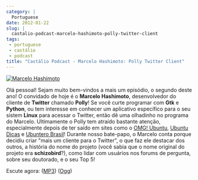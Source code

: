 ```yaml
---
category: |
  Portuguese
date: 2012-01-22
slug: |
  castalio-podcast-marcelo-hashimoto-polly-twitter-client
tags:
 - portuguese
 - castálio
 - podcast
title: "Castálio Podcast - Marcelo Hashimoto: Polly Twitter Client"
---
```


[![Marcelo
Hashimoto](http://www.castalio.info/wp-content/uploads/2012/01/marcelohashimoto-300x300.jpg)](http://www.castalio.info/wp-content/uploads/2012/01/marcelohashimoto.jpg)

Olá pessoal! Sejam muito bem-vindos a mais um episódio, o segundo deste
ano! O convidado de hoje é o **Marcelo Hashimoto**, desenvolvedor do
cliente de **Twitter** chamado **Polly**! Se você curte programar com
**Gtk** e **Python**, ou tem interesse em conhecer um aplicativo
específico para o seu sistem **Linux** para acessar o Twitter, então dê
uma olhadinho no programa do Marcelo. Ultimamente o Polly tem atraído
bastante atenção, especialmente depois de ter saído em sites como o
[OMG! Ubuntu](http://www.omgubuntu.co.uk/), [Ubuntu
Dicas](http://www.ubuntudicas.com.br/blog/) e [Ubuntero
Brasil](http://www.ubuntero.com.br/)! Durante nosso bate-papo, o Marcelo
conta porque decidiu criar "mais um cliente para o Twitter", o que faz
ele destacar dos outros, a história do nome do projeto (você sabia que o
nome original do projeto era **schizobird**?), como lidar com usuários
nos forums de pergunta, sobre seu doutorado, e o seu Top 5!

Escute agora:
([MP3](http://media.blubrry.com/castalio/p/www.castalio.gnulinuxbrasil.org/castalio-podcast-28.mp3))
([Ogg](http://media.blubrry.com/castalio/p/www.castalio.gnulinuxbrasil.org/castalio-podcast-28.ogg))
